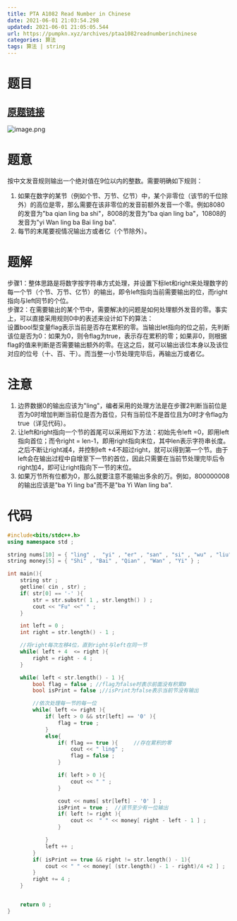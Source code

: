 ```yaml
---
title: PTA A1082 Read Number in Chinese
date: 2021-06-01 21:03:54.298
updated: 2021-06-01 21:05:05.544
url: https://pumpkn.xyz/archives/ptaa1082readnumberinchinese
categories: 算法
tags: 算法 | string
---
```


# 题目
## [原题链接](https://pintia.cn/problem-sets/994805342720868352/problems/994805385053978624)
![image.png](https://pumpkn.xyz/upload/2021/06/image-36147279b1654e96a84897a1eb9ab17b.png)
# 题意
按中文发音规则输出一个绝对值在9位以内的整数。需要明确如下规则：</br>
1. 如果在数字的某节（例如个节、万节、亿节）中，某个非零位（该节的千位除外）的高位是零，那么需要在该非零位的发音前额外发音一个零。例如8080的发音为"ba qian ling ba shi"，8008的发音为"ba qian ling ba"，10808的发音为"yi Wan ling ba Bai ling ba".
2. 每节的末尾要视情况输出方或者亿（个节除外）。


# 题解
步骤1：整体思路是将数字按字符串方式处理，并设置下标let和right来处理数字的每一个节（个节、万节、亿节）的输出，即令left指向当前需要输出的位，而right指向与left同节的个位。</br>
步骤2：在需要输出的某个节中，需要解决的问题是如何处理额外发音的零。事实上，可以直接采用规则0中的表述来设计如下的算法：</br>
设置bool型变量flag表示当前是否存在累积的零。当输出let指向的位之前，先判断该位是否为0：如果为0，则令flag为true，表示存在累积的零；如果非0，则根据flag的值来判断是否需要输出额外的零。在这之后，就可以输出该位本身以及该位对应的位号（十、百、干）。而当整一小节处理完毕后，再输出万或者亿。


# 注意
1. 边界数据0的输出应该为"ling"，编者采用的处理方法是在步骤2判断当前位是否为0时增加判断当前位是否为首位，只有当前位不是首位且为0时才令flag为true（详见代码）。</br>
2. 让left和right指向一个节的首尾可以采用如下方法：初始先令left =0，即用left指向首位；而令right = len-1，即用right指向末位，其中len表示字符串长度。之后不断让right减4，并控制left +4不超过right，就可以得到第一个节。由于left会在输出过程中自增至下一节的首位，因此只需要在当前节处理完毕后令right加4，即可让right指向下一节的末位。</br>
3. 如果万节所有位都为0，那么就要注意不能输出多余的万。例如，800000008的输出应该是"ba Yi ling ba"而不是"ba Yi Wan ling ba".



# 代码
```c++
#include<bits/stdc++.h>
using namespace std ;

string nums[10] = { "ling" ,  "yi" , "er" , "san" , "si" , "wu" , "liu" , "qi" , "ba" , "jiu" } ;
string money[5] = { "Shi" , "Bai" , "Qian" , "Wan" , "Yi" } ;

int main(){
    string str ;
    getline( cin , str) ;
    if( str[0] == '-' ){
        str = str.substr( 1 , str.length() ) ;
        cout << "Fu" <<" " ;
    }

    int left = 0 ;
    int right = str.length() - 1 ;

    //将right每次左移4位，直到right与left在同一节
    while( left + 4  <= right ){
        right = right - 4 ;
    }

    while( left < str.length() - 1 ){
        bool flag = false ; //flag为false时表示前面没有积累0
        bool isPrint = false ;//isPrint为false表示当前节没有输出

        //依次处理每一节的每一位
        while( left <= right ){
            if( left > 0 && str[left] == '0' ){
                flag = true ;
            }
            else{
                if( flag == true ){     //存在累积的零
                    cout << " ling" ;
                    flag = false ;
                }

                if( left > 0 ){
                    cout << " " ;
                }

                cout << nums[ str[left] - '0' ] ;
                isPrint = true ;  //该节至少有一位输出
                if( left != right ){
                    cout <<  " " << money[ right - left - 1 ] ;
                }

            }
            left ++ ;
        }
        if( isPrint == true && right != str.length() - 1){
            cout << " " << money[ (str.length() - 1 - right)/4 +2 ] ;
        }
        right += 4 ;
    }


    return 0 ;
}

```